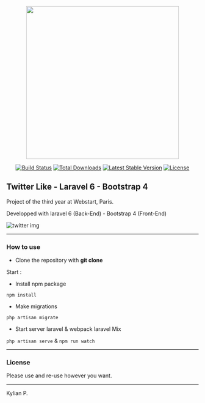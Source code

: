 <p align="center"><img src="https://res.cloudinary.com/dtfbvvkyp/image/upload/v1566331377/laravel-logolockup-cmyk-red.svg" width="400"></p>

<p align="center">
<a href="https://travis-ci.org/laravel/framework"><img src="https://travis-ci.org/laravel/framework.svg" alt="Build Status"></a>
<a href="https://packagist.org/packages/laravel/framework"><img src="https://poser.pugx.org/laravel/framework/d/total.svg" alt="Total Downloads"></a>
<a href="https://packagist.org/packages/laravel/framework"><img src="https://poser.pugx.org/laravel/framework/v/stable.svg" alt="Latest Stable Version"></a>
<a href="https://packagist.org/packages/laravel/framework"><img src="https://poser.pugx.org/laravel/framework/license.svg" alt="License"></a>
</p>

## Twitter Like - Laravel 6 - Bootstrap 4
Project of the third year at Webstart, Paris.

Developped with laravel 6 (Back-End) - Bootstrap 4 (Front-End)

![twitter img](http://img.kp-dev.fr/twitter-mockUp.jpg) 

---

### How to use

- Clone the repository with __git clone__

Start :

- Install npm package 

``` npm install ```

- Make migrations 

``` php artisan migrate ```

- Start server laravel & webpack laravel Mix

``` php artisan serve ``` & ``` npm run watch ```

---

### License

Please use and re-use however you want.

---

Kylian P.
